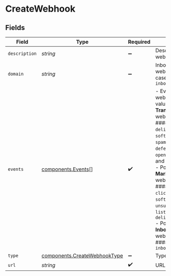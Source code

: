 # CreateWebhook


## Fields

| Field                                                                                                                                                                                                                                                                                                                                                                                                                                                                                           | Type                                                                                                                                                                                                                                                                                                                                                                                                                                                                                            | Required                                                                                                                                                                                                                                                                                                                                                                                                                                                                                        | Description                                                                                                                                                                                                                                                                                                                                                                                                                                                                                     | Example                                                                                                                                                                                                                                                                                                                                                                                                                                                                                         |
| ----------------------------------------------------------------------------------------------------------------------------------------------------------------------------------------------------------------------------------------------------------------------------------------------------------------------------------------------------------------------------------------------------------------------------------------------------------------------------------------------- | ----------------------------------------------------------------------------------------------------------------------------------------------------------------------------------------------------------------------------------------------------------------------------------------------------------------------------------------------------------------------------------------------------------------------------------------------------------------------------------------------- | ----------------------------------------------------------------------------------------------------------------------------------------------------------------------------------------------------------------------------------------------------------------------------------------------------------------------------------------------------------------------------------------------------------------------------------------------------------------------------------------------- | ----------------------------------------------------------------------------------------------------------------------------------------------------------------------------------------------------------------------------------------------------------------------------------------------------------------------------------------------------------------------------------------------------------------------------------------------------------------------------------------------- | ----------------------------------------------------------------------------------------------------------------------------------------------------------------------------------------------------------------------------------------------------------------------------------------------------------------------------------------------------------------------------------------------------------------------------------------------------------------------------------------------- |
| `description`                                                                                                                                                                                                                                                                                                                                                                                                                                                                                   | *string*                                                                                                                                                                                                                                                                                                                                                                                                                                                                                        | :heavy_minus_sign:                                                                                                                                                                                                                                                                                                                                                                                                                                                                              | Description of the webhook                                                                                                                                                                                                                                                                                                                                                                                                                                                                      | Webhook triggered on unsubscription                                                                                                                                                                                                                                                                                                                                                                                                                                                             |
| `domain`                                                                                                                                                                                                                                                                                                                                                                                                                                                                                        | *string*                                                                                                                                                                                                                                                                                                                                                                                                                                                                                        | :heavy_minus_sign:                                                                                                                                                                                                                                                                                                                                                                                                                                                                              | Inbound domain of webhook, required in case of event type `inbound`                                                                                                                                                                                                                                                                                                                                                                                                                             | example.com                                                                                                                                                                                                                                                                                                                                                                                                                                                                                     |
| `events`                                                                                                                                                                                                                                                                                                                                                                                                                                                                                        | [components.Events](../../models/components/events.md)[]                                                                                                                                                                                                                                                                                                                                                                                                                                        | :heavy_check_mark:                                                                                                                                                                                                                                                                                                                                                                                                                                                                              | - Events triggering the webhook. Possible values for **Transactional** type webhook:<br/>#### `sent` OR `request`, `delivered`, `hardBounce`, `softBounce`, `blocked`, `spam`, `invalid`, `deferred`, `click`, `opened`, `uniqueOpened` and `unsubscribed`<br/>- Possible values for **Marketing** type webhook:<br/>#### `spam`, `opened`, `click`, `hardBounce`, `softBounce`, `unsubscribed`, `listAddition` & `delivered`<br/>- Possible values for **Inbound** type webhook:<br/>#### `inboundEmailProcessed`<br/> |                                                                                                                                                                                                                                                                                                                                                                                                                                                                                                 |
| `type`                                                                                                                                                                                                                                                                                                                                                                                                                                                                                          | [components.CreateWebhookType](../../models/components/createwebhooktype.md)                                                                                                                                                                                                                                                                                                                                                                                                                    | :heavy_minus_sign:                                                                                                                                                                                                                                                                                                                                                                                                                                                                              | Type of the webhook                                                                                                                                                                                                                                                                                                                                                                                                                                                                             | marketing                                                                                                                                                                                                                                                                                                                                                                                                                                                                                       |
| `url`                                                                                                                                                                                                                                                                                                                                                                                                                                                                                           | *string*                                                                                                                                                                                                                                                                                                                                                                                                                                                                                        | :heavy_check_mark:                                                                                                                                                                                                                                                                                                                                                                                                                                                                              | URL of the webhook                                                                                                                                                                                                                                                                                                                                                                                                                                                                              | http://requestb.in/173lyyx1                                                                                                                                                                                                                                                                                                                                                                                                                                                                     |